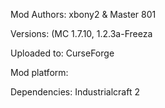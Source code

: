 Mod Authors: xbony2 & Master 801

Versions: (MC 1.7.10, 1.2.3a-Freeza

Uploaded to: CurseForge

Mod platform: 

Dependencies: Industrialcraft 2
